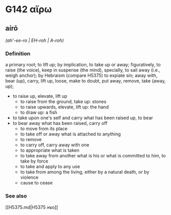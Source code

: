 # G142 αἴρω

## aírō

_(ah'-ee-ro | EH-roh | A-roh)_

### Definition

a primary root; to lift up; by implication, to take up or away; figuratively, to raise (the voice), keep in suspense (the mind), specially, to sail away (i.e., weigh anchor); by Hebraism (compare H5375) to expiate sin; away with, bear (up), carry, lift up, loose, make to doubt, put away, remove, take (away, up); 

- to raise up, elevate, lift up
  - to raise from the ground, take up: stones
  - to raise upwards, elevate, lift up: the hand
  - to draw up: a fish
- to take upon one's self and carry what has been raised up, to bear
- to bear away what has been raised, carry off
  - to move from its place
  - to take off or away what is attached to anything
  - to remove
  - to carry off, carry away with one
  - to appropriate what is taken
  - to take away from another what is his or what is committed to him, to take by force
  - to take and apply to any use
  - to take from among the living, either by a natural death, or by violence
  - cause to cease

### See also

[[H5375.md|H5375 נשא]]
